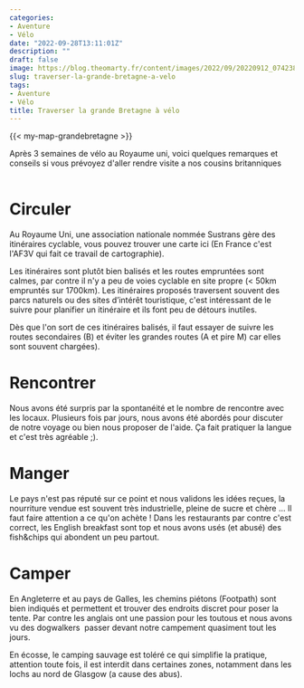 ```yaml
---
categories:
- Aventure
- Vélo
date: "2022-09-28T13:11:01Z"
description: ""
draft: false
image: https://blog.theomarty.fr/content/images/2022/09/20220912_074238.jpg
slug: traverser-la-grande-bretagne-a-velo
tags:
- Aventure
- Vélo
title: Traverser la grande Bretagne à vélo
---
```



{{< my-map-grandebretagne >}}

Après 3 semaines de vélo au Royaume uni, voici quelques remarques et conseils si vous prévoyez d'aller rendre visite a nos cousins britanniques             ‌


# Circuler‌‌

Au Royaume Uni, une association nationale nommée Sustrans gère des itinéraires cyclable, vous pouvez trouver une carte ici (En France c'est l'AF3V qui fait ce travail de cartographie).‌‌

Les itinéraires sont plutôt bien balisés et les routes empruntées sont calmes, par contre il n'y a peu de voies cyclable en site propre (< 50km empruntés sur 1700km). Les itinéraires proposés traversent souvent des parcs naturels ou des sites d’intérêt touristique, c'est intéressant de le suivre pour planifier un itinéraire et ils font peu de détours inutiles.

Dès que l'on sort de ces itinéraires balisés, il faut essayer de suivre les routes secondaires (B) et éviter les grandes routes (A et pire M) car elles sont souvent chargées).‌‌


# Rencontrer‌‌

Nous avons été surpris par la spontanéité et le nombre de rencontre avec les locaux. Plusieurs fois par jours, nous avons été abordés pour discuter de notre voyage ou bien nous proposer de l'aide. Ça fait pratiquer la langue et c'est très agréable ;)‌‌.


# Manger‌‌

Le pays n'est pas réputé sur ce point et nous validons les idées reçues, la nourriture vendue est souvent très industrielle, pleine de sucre et chère ... Il faut faire attention a ce qu'on achète ! ‌‌Dans les restaurants par contre c'est correct, les English breakfast sont top et nous avons usés (et abusé) des fish&chips qui abondent un peu partout.‌‌


# Camper‌‌

En Angleterre et au pays de Galles, les chemins piétons (Footpath) sont bien indiqués et permettent et trouver des endroits discret pour poser la tente. Par contre les anglais ont une passion pour les toutous et nous avons vu des dogwalkers  passer devant notre campement quasiment tout les jours.

En écosse, le camping sauvage est toléré ce qui simplifie la pratique, attention toute fois, il est interdit dans certaines zones, notamment dans les lochs au nord de Glasgow (a cause des abus).
